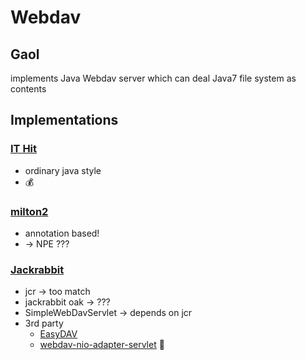 # Webdav

## Gaol

implements Java Webdav server which can deal Java7 file system as contents

## Implementations

### [IT Hit](https://www.webdavsystem.com/javaserver/)

 * ordinary java style
 * 💰

### [milton2](https://github.com/miltonio/milton2)

 * annotation based!
 * -> NPE ???
 
### [Jackrabbit](http://jackrabbit.apache.org/jcr/index.html)

 * jcr -> too match
 * jackrabbit oak -> ???
 * SimpleWebDavServlet -> depends on jcr
 * 3rd party
    * [EasyDAV](https://github.com/mirkosertic/EasyDAV)
    * [webdav-nio-adapter-servlet](https://github.com/cryptomator/webdav-nio-adapter-servlet) 🎯

